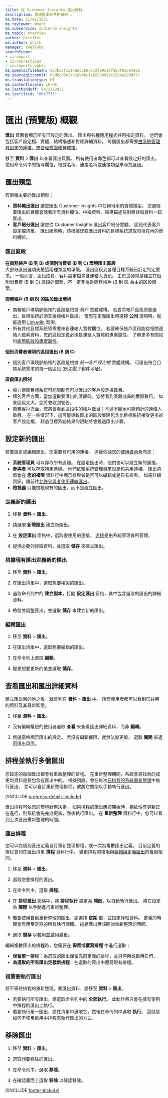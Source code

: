 ```yaml
---
title: 從 Customer Insights 匯出資料
description: 管理匯出到共用資料 。
ms.date: 11/01/2021
ms.reviewer: mhart
ms.subservice: audience-insights
ms.topic: overview
author: pkieffer
ms.author: philk
manager: shellyha
searchScope:
- ci-export
- ci-connections
- customerInsights
ms.openlocfilehash: 9c3b35f1514adcc697672f09cabf593f936e4a82
ms.sourcegitcommit: b7dbcd5627c2ebfbcfe65589991c159ba290d377
ms.translationtype: HT
ms.contentlocale: zh-HK
ms.lasthandoff: 04/27/2022
ms.locfileid: "8647733"
---
```

# <a name="exports-preview-overview"></a>匯出 (預覽版) 概觀

**匯出** 頁面會顯示所有已設定的匯出。 匯出與各種應用程式共用指定資料。 他們會包括客戶設定檔、實體、結構描述和對應詳細資料。 每個匯出都需要[由系統管理員設定的連接，來管理驗證和存取權](connections.md)。

移至 **資料** > **匯出** 以查看匯出頁面。 所有使用者角色都可以查看設定好的匯出。 使用命令列中的搜尋欄位，根據名稱、連接名稱或連接類型來尋找匯出。

## <a name="export-types"></a>匯出類型

有兩種主要的匯出類型：  

- **資料輸出匯出** 讓您匯出 Customer Insights 中任何可用的實體類型。 您選取要匯出的實體會隨著所有資料欄位、中繼資料、結構描述及對應詳細資料一起匯出。 
- **客戶細分匯出** 讓您從 Customer Insights 匯出客戶細分實體。 區段代表客戶設定檔清單。 匯出組態時，請根據您要匯出資料的目標系統選取包括在內的資料欄位。 

### <a name="export-segments"></a>匯出區段

**在商務帳戶 (B 到 B) 或個別消費者 (B 到 C) 環境匯出區段**  
大部分匯出選項支援這兩種類型的環境。 匯出區段到各種目標系統已訂定特定要求。 一般而言，區段成員、客戶設定檔包含連絡人資訊。 由於這通常是建立在個別消費者 (B 到 C) 區段的個案，不一定非得是商務帳戶 (B 到 B) 為主的區段個案。 

**商務帳戶 (B 到 B) 的區段匯出環境**  
- 商務帳戶環境脈絡裡的區段是根據 *帳戶* 實體建構。 若要將帳戶區段原態匯出，目標系統必須支援純帳戶區段。 當您在定義匯出時選擇 **公司** 選項時，就能適用 [LinkedIn](export-linkedin-ads.md) 案例。
- 所有其他目標系統皆需要來自連絡人實體欄位。 若要確保帳戶區段能從相關連絡人檢索資料，您的區段定義必須是連絡人實體的專案屬性。 了解更多有關如何[組態區段和專案屬性](segment-builder.md)。

**個別消費者環境的區段匯出 (B 到 C)**  
- 個別客戶環境脈絡裡的區段是根據 *統一客戶設定檔* 實體建構。 可匯出符合目標系統需求的每一個區段 (例如電子郵件地址)。

**區段匯出限制**  
- 協力廠商目標系統可能限制您可以匯出的客戶設定檔數目。 
- 個別客戶方面，當您選取要匯出的區段時，您將看到區段成員的實際數目。 如果區段太大，您將會收到警告。 
- 商務客戶方面，您將會看到區段中的帳戶數目；不過不顯示可能預計的連絡人數目。 在一些情況下，這可能導致匯出的區段實際包含比目標系統接受更多的客戶設定檔。 超過目標系統結果的限制將會跳過匯出步驟。 

## <a name="set-up-a-new-export"></a>設定新的匯出  
若要設定或編輯匯出，您需要有可用的連接。 連接依據您的[使用者角色](permissions.md)而定：
- **系統管理員** 可以存取所有連線。 在設定匯出時，他們也可以建立新的連接。
- **參與者** 可以存取特定連線。 他們依賴系統管理員來設定和共用連接。 匯出清單會在 **您的權限** 資料行中顯示參與者是否可以編輯或是只有查看。 如需詳細資訊，請前往[允許參與者使用連線匯出](connections.md#allow-contributors-to-use-a-connection-for-exports)。
- **檢視器** 只能檢視現有的匯出，而不是建立匯出。

### <a name="define-a-new-export"></a>定義新的匯出

1. 移至 **資料** > **匯出**。

1. 請選取 **新增匯出** 建立新匯出。

1. 在 **設定匯出** 窗格中，選取要使用的連接。 [連接](connections.md)是由系統管理員所管理。 

1. 提供必要的詳細資料，並選取 **儲存** 來建立匯出。

### <a name="define-a-new-export-based-on-an-existing-export"></a>根據現有匯出定義新的匯出

1. 移至 **資料** > **匯出**。

1. 在匯出清單中，選取想要複製的匯出。

1. 選取命令列中的 **建立副本**，打開 **設定匯出** 窗格，其中包含選取的匯出的詳細資料。

1. 檢閱並調整匯出，並選取 **儲存** 來建立新的匯出。

### <a name="edit-an-export"></a>編輯匯出

1. 移至 **資料** > **匯出**。

1. 在匯出清單中，選取想要編輯的匯出。

1. 在命令列上選取 **編輯**。

1. 變更想要更新的值並選取 **儲存**。

## <a name="view-exports-and-export-details"></a>查看匯出和匯出詳細資料

建立匯出目的地之後，就會列在 **資料** > **匯出** 中。 所有使用者都可以看到已共用的資料及其最新狀態。

1. 移至 **資料** > **匯出**。

1. 沒有編輯權限的使用者選取 **查看** 來查看匯出詳細資料，而非 **編輯**。

1. 側邊窗格顯示匯出的設定。 若沒有編輯權限，就無法變更值。 選取 **關閉** 來返回匯出頁面。

## <a name="schedule-and-run-exports"></a>排程並執行多個匯出

您設定的每個匯出都會有重新整理的排程。 在重新整理期間，系統會尋找新的或更新資料是要包含在匯出中的。 根據預設，會在每次[已排程的系統重新整理](system.md#schedule-tab)中執行匯出。 您可以自訂重新整理排程，或將它關閉以手動執行匯出。

[!INCLUDE [progress-details-include](includes/progress-details-pane.md)]

匯出排程可依您的環境狀態決定。 如果排程的匯出應該開始時，[相依性](system.md#refresh-processes)有更新正在進行，則系統會先完成更新，然後執行匯出。 在 **重新整理** 資料行中，您可以看到上次匯出重新整理的時間。

### <a name="schedule-exports"></a>匯出排程

您可以為個別匯出定義自訂重新整理排程，或一次為複數匯出定義。 目前定義的排程會列在匯出清單 **排程** 資料行中。 變更排程的權限與[編輯與定義匯出](export-destinations.md#set-up-a-new-export)的權限相同。 

1. 移至 **資料** > **匯出**。

1. 選取您要排程的匯出。

1. 在命令列中，選取 **排程**。

1. 在 **排程匯出** 窗格中，將 **排程執行** 設定為 **開啟**，以自動執行匯出。 將它設定為 **關閉** 以手動進行重新整理。

1. 若要使用自動重新整理的匯出，請選擇 **定期** 值，並指定詳細資料。 定義的時間會套用至定期的所有執行個體。 這是匯出應該開始重新整理的時間。

1. 選取 **儲存** 以套用並啟用變更。

編輯複數匯出的排程時，您需要在 **保留或覆寫排程** 中進行選取：
- **保留單一排程**：為選取的匯出保留先前定義的排程，並只停用或啟用它們。
- **為選取的所有匯出定義新排程**：在選取的匯出中覆寫現有排程。

### <a name="run-exports-on-demand"></a>視需要執行匯出

若不等待排程的重新整理，要匯出資料，請移至 **資料** > **匯出**。

- 若要執行所有匯出，請選取命令列中的 **全部執行**。 此動作將只會在擁有使用中排程的匯出上執行。
- 若要執行單一匯出，請在清單中選取它，然後在命令列中選取 **執行**。 這就是如何不使用啟用中排程來執行匯出的方式。 

## <a name="remove-an-export"></a>移除匯出

1. 移至 **資料** > **匯出**。

1. 選取想要移除的匯出。

1. 在命令列中，選取 **移除**。

1. 在確認畫面上選取 **移除** 以確認移除。


[!INCLUDE [footer-include](includes/footer-banner.md)]
